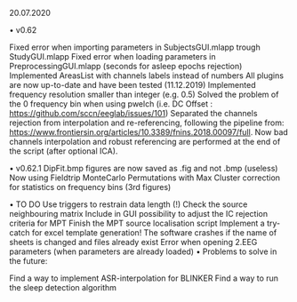 ﻿20.07.2020

• v0.62

Fixed error when importing parameters in SubjectsGUI.mlapp trough StudyGUI.mlapp
Fixed error when loading parameters in PreprocessingGUI.mlapp (seconds for asleep epochs rejection)
Implemented AreasList with channels labels instead of numbers
All plugins are now up-to-date and have been tested (11.12.2019)
Implemented frequency resolution smaller than integer (e.g. 0.5)
Solved the problem of the 0 frequency bin when using pwelch (i.e. DC Offset : https://github.com/sccn/eeglab/issues/101)
Separated the channels rejection from interpolation and re-referencing, following the pipeline from: https://www.frontiersin.org/articles/10.3389/fnins.2018.00097/full. Now bad channels interpolation and robust referencing are performed at the end of the script (after optional ICA).

• v0.62.1
DipFit.bmp figures are now saved as .fig and not .bmp (useless)
Now using Fieldtrip MonteCarlo Permutations with Max Cluster correction for statistics on frequency bins (3rd figures)


• TO DO
Use triggers to restrain data length (!)
Check the source neighbouring matrix
Include in GUI possibility to adjust the IC rejection criteria for MPT
Finish the MPT source localisation script
Implement a try-catch for excel template generation! The software crashes if the name of sheets is changed and files already exist
Error when opening 2.EEG parameters (when parameters are already loaded)
• Problems to solve in the future:

Find a way to implement ASR-interpolation for BLINKER
Find a way to run the sleep detection algorithm